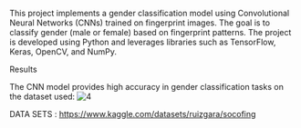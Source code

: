 This project implements a gender classification model using Convolutional Neural Networks (CNNs) trained on fingerprint images. The goal is to classify gender (male or female) based on fingerprint patterns. The project is developed using Python and leverages libraries such as TensorFlow, Keras, OpenCV, and NumPy.

Results

The CNN model provides high accuracy in gender classification tasks on the dataset used:
![4](https://github.com/user-attachments/assets/d6f8dddf-a73c-414f-ba74-c79bc7126e9d)

DATA SETS : https://www.kaggle.com/datasets/ruizgara/socofing 

